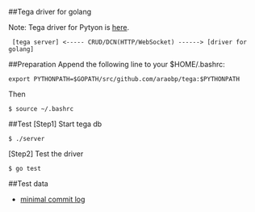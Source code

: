##Tega driver for golang

Note: Tega driver for Pytyon is [here](../tega/driver).

```
 [tega server] <----- CRUD/DCN(HTTP/WebSocket) ------> [driver for golang]
```

##Preparation
Append the following line to your $HOME/.bashrc:
```
export PYTHONPATH=$GOPATH/src/github.com/araobp/tega:$PYTHONPATH
```
Then
```
$ source ~/.bashrc
```

##Test
[Step1] Start tega db
```
$ ./server
```

[Step2] Test the driver
```
$ go test
```
##Test data
- [minimal commit log](./var)
